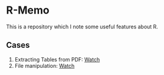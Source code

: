 # R-Memo

This is a repository which I note some useful features about R.


## Cases

1. Extracting Tables from PDF: [Watch](https://github.com/r3dmaohong/R-Memo/tree/master/1.%20Extracting%20Tables%20from%20PDF)
2. File manipulation: [Watch](https://github.com/r3dmaohong/R-Memo/tree/master/2.%20File%20manipulation)